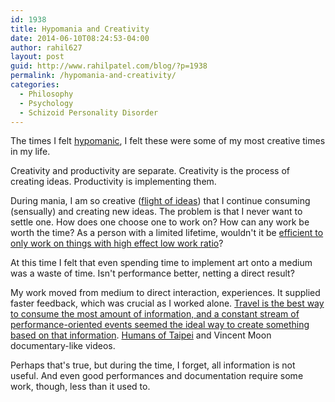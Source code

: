 ```yaml
---
id: 1938
title: Hypomania and Creativity
date: 2014-06-10T08:24:53-04:00
author: rahil627
layout: post
guid: http://www.rahilpatel.com/blog/?p=1938
permalink: /hypomania-and-creativity/
categories:
  - Philosophy
  - Psychology
  - Schizoid Personality Disorder
---
```

The times I felt <a href="http://www.rahilpatel.com/blog/hypomania">hypomanic</a>, I felt these were some of my most creative times in my life.

Creativity and productivity are separate. Creativity is the process of creating ideas. Productivity is implementing them.

During mania, I am so creative (<a href="http://en.wikipedia.org/wiki/Glossary_of_psychiatry#Flight_of_ideas">flight of ideas</a>) that I continue consuming (sensually) and creating new ideas. The problem is that I never want to settle one. How does one choose one to work on? How can any work be worth the time? As a person with a limited lifetime, wouldn't it be <a href="http://www.rahilpatel.com/blog/constant-art-ethics" title="Constant Art Ethics">efficient to only work on things with high effect low work ratio</a>?

At this time I felt that even spending time to implement art onto a medium was a waste of time. Isn't performance better, netting a direct result?

My work moved from medium to direct interaction, experiences. It supplied faster feedback, which was crucial as I worked alone. <a href="http://www.rahilpatel.com/blog/creativity-as-organization-from-chaos" title="Creativity as Organization from Chaos">Travel is the best way to consume the most amount of information, and a constant stream of performance-oriented events seemed the ideal way to create something based on that information</a>. <a href="https://www.facebook.com/TaiwanesePeople">Humans of Taipei</a> and Vincent Moon documentary-like videos.

Perhaps that's true, but during the time, I forget, all information is not useful. And even good performances and documentation require some work, though, less than it used to.